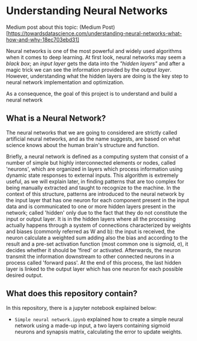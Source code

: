 # Understanding Neural Networks

Medium post about this topic: (Medium Post)[https://towardsdatascience.com/understanding-neural-networks-what-how-and-why-18ec703ebd31]

Neural networks is one of the most powerful and widely used algorithms when it comes to deep learning. At first look, neural networks may seem a *black box*; an *input layer* gets the data into the *"hidden layers"* and after a magic trick we can see the information provided by the *output layer*. However, understanding what the hidden layers are doing is the key step to neural network implementation and optimization.

As a consequence, the goal of this project is to understand and build a neural network

## What is a Neural Network?

The neural networks that we are going to considered are strictly called artificial neural networks, and as the name suggests, are based on what science knows about the human brain's structure and function. 

Briefly, a neural network is defined as a computing system that consist of a number of simple but highly interconnected elements or nodes, called 'neurons', which are organized in layers which process information using dynamic state responses to external inputs. This algorithm is extremely useful, as we will explain later, in finding patterns that are too complex for being manually extracted and taught to recognize to the machine. In the context of this structure, patterns are introduced to the neural network by the input layer that has one neuron for each component present in the input data and is communicated to one or more hidden layers present in the network; called 'hidden' only due to the fact that they do not constitute the input or output layer. It is in the hidden layers where all the processing actually happens through a system of connections characterized by weights and biases (commonly referred as W and b): the input is received, the neuron calculate a weighted sum adding also the bias and according to the result and a pre-set activation function (most common one is sigmoid, σ), it decides whether it should be 'fired' or activated. Afterwards, the neuron transmit the information downstream to other connected neurons in a process called 'forward pass'. At the end of this process, the last hidden layer is linked to the output layer which has one neuron for each possible desired output.

## What does this repository contain?

In this repository, there is a jupyter notebook explained below:

* `Simple neural network.ipynb` explained how to create a simple neural network using a made-up input, a two layers containing sigmoid neurons and synapsis matrix, calculating the error to update weights.
